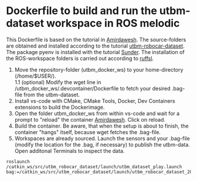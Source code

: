 # Dockerfile to build and run the utbm-dataset workspace in ROS melodic
This Dockerfile is based on the tutorial in [Amirdawesh](https://amirdarwesh.com/posts/2019/09/13/ROS-Docker-Vscode).
The source-folders are obtained and installed according to the tutorial [utbm-robocar-dataset](https://github.com/epan-utbm/utbm_robocar_dataset/tree/baselines/launch).
The package pyenv is installed with the tutorial [Sunder](https://gist.github.com/jprjr/7667947?permalink_comment_id=3684823#gistcomment-3684823).
The installation of the ROS-workspace folders is carried out according to [ruffsl](https://answers.ros.org/question/312577/catkin_make-command-not-found-executing-by-a-dockerfile/?answer=312728#post-id-312728).

1. Move the repository-folder (utbm_docker_ws) to your home-directory (/home/$USER/). \
	1.1 (optional) Modify the wget line in /utbm_docker_ws/.devcontainer/Dockerfile to fetch your desired .bag-file from the utbm-dataset. 
2. Install vs-code with CMake, CMake Tools, Docker, Dev Containers extensions to build the Dockerimage.
3. Open the folder utbm_docker_ws from within vs-code and wait for a prompt to "reload" the container [Amirdawesh](https://amirdarwesh.com/posts/2019/09/13/ROS-Docker-Vscode/). Click on reload.
4. Build the container. Be aware, that when the setup is about to finish, the container "hangs" itself, because wget fetches the .bag-file.
5. Workspaces are already sourced. Launch the sensors and your .bag-file (modify the location for the .bag, if necessary) to publish the utbm-data. Open additonal Terminals to inspect the data.
```
roslaunch /catkin_ws/src/utbm_robocar_dataset/launch/utbm_dataset_play.launch bag:=/catkin_ws/src/utbm_robocar_dataset/launch/utbm_robocar_dataset_20180713_noimage.bag
```
